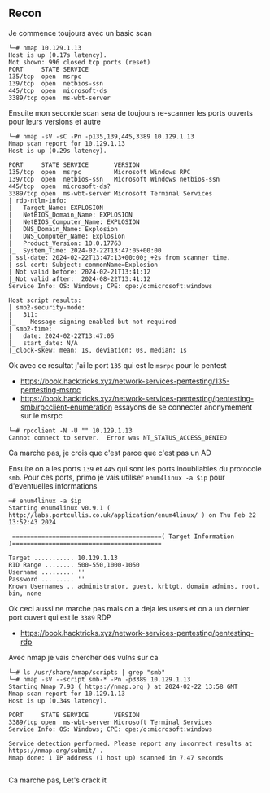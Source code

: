 ## Recon
Je commence toujours avec un basic scan
```
└─# nmap 10.129.1.13                              
Host is up (0.17s latency).
Not shown: 996 closed tcp ports (reset)
PORT     STATE SERVICE
135/tcp  open  msrpc
139/tcp  open  netbios-ssn
445/tcp  open  microsoft-ds
3389/tcp open  ms-wbt-server
```
Ensuite mon seconde scan sera de toujours re-scanner les ports ouverts pour leurs versions et autre
```
└─# nmap -sV -sC -Pn -p135,139,445,3389 10.129.1.13
Nmap scan report for 10.129.1.13
Host is up (0.29s latency).

PORT     STATE SERVICE       VERSION
135/tcp  open  msrpc         Microsoft Windows RPC
139/tcp  open  netbios-ssn   Microsoft Windows netbios-ssn
445/tcp  open  microsoft-ds?
3389/tcp open  ms-wbt-server Microsoft Terminal Services
| rdp-ntlm-info: 
|   Target_Name: EXPLOSION
|   NetBIOS_Domain_Name: EXPLOSION
|   NetBIOS_Computer_Name: EXPLOSION
|   DNS_Domain_Name: Explosion
|   DNS_Computer_Name: Explosion
|   Product_Version: 10.0.17763
|_  System_Time: 2024-02-22T13:47:05+00:00
|_ssl-date: 2024-02-22T13:47:13+00:00; +2s from scanner time.
| ssl-cert: Subject: commonName=Explosion
| Not valid before: 2024-02-21T13:41:12
|_Not valid after:  2024-08-22T13:41:12
Service Info: OS: Windows; CPE: cpe:/o:microsoft:windows

Host script results:
| smb2-security-mode: 
|   311: 
|_    Message signing enabled but not required
| smb2-time: 
|   date: 2024-02-22T13:47:05
|_  start_date: N/A
|_clock-skew: mean: 1s, deviation: 0s, median: 1s
```
Ok avec ce resultat j'ai le port `135` qui est le `msrpc` pour le pentest
- https://book.hacktricks.xyz/network-services-pentesting/135-pentesting-msrpc
- https://book.hacktricks.xyz/network-services-pentesting/pentesting-smb/rpcclient-enumeration
essayons de se connecter anonymement sur le msrpc
```
└─# rpcclient -N -U "" 10.129.1.13
Cannot connect to server.  Error was NT_STATUS_ACCESS_DENIED
```
Ca marche pas, je crois que c'est parce que c'est pas un AD

Ensuite on a les ports `139` et `445` qui sont les ports inoubliables du protocole `smb`.
Pour ces ports, primo je vais utiliser `enum4linux -a $ip` pour d'eventuelles informations

```
─# enum4linux -a $ip
Starting enum4linux v0.9.1 ( http://labs.portcullis.co.uk/application/enum4linux/ ) on Thu Feb 22 13:52:43 2024

 =========================================( Target Information )=========================================

Target ........... 10.129.1.13
RID Range ........ 500-550,1000-1050
Username ......... ''
Password ......... ''
Known Usernames .. administrator, guest, krbtgt, domain admins, root, bin, none
```
Ok ceci aussi ne marche pas mais on a deja les users et on a un dernier port ouvert qui est le `3389` RDP
- https://book.hacktricks.xyz/network-services-pentesting/pentesting-rdp

Avec nmap je vais chercher des vulns sur ca
```
└─# ls /usr/share/nmap/scripts | grep "smb"
└─# nmap -sV --script smb-* -Pn -p3389 10.129.1.13
Starting Nmap 7.93 ( https://nmap.org ) at 2024-02-22 13:58 GMT
Nmap scan report for 10.129.1.13
Host is up (0.34s latency).

PORT     STATE SERVICE       VERSION
3389/tcp open  ms-wbt-server Microsoft Terminal Services
Service Info: OS: Windows; CPE: cpe:/o:microsoft:windows

Service detection performed. Please report any incorrect results at https://nmap.org/submit/ .
Nmap done: 1 IP address (1 host up) scanned in 7.47 seconds


```
Ca marche pas, Let's crack it